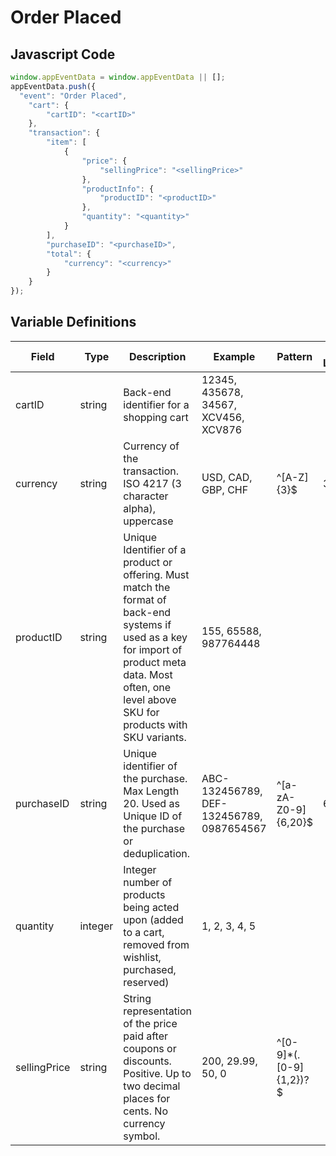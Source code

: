 # Order Placed

### 

## Javascript Code
```js
window.appEventData = window.appEventData || [];
appEventData.push({
  "event": "Order Placed",
    "cart": {
        "cartID": "<cartID>"
    },
    "transaction": {
        "item": [
            {
                "price": {
                    "sellingPrice": "<sellingPrice>"
                },
                "productInfo": {
                    "productID": "<productID>"
                },
                "quantity": "<quantity>"
            }
        ],
        "purchaseID": "<purchaseID>",
        "total": {
            "currency": "<currency>"
        }
    }
});
```

## Variable Definitions

|Field|Type|Description|Example|Pattern|Min Length|Max Length|Minimum|Maximum|Multiple Of|
| --- | --- | --- | --- | --- | --- | --- | --- | --- | --- |
|cartID|string|Back-end identifier for a shopping cart|12345, 435678, 34567, XCV456, XCV876|||||||
|currency|string|Currency of the transaction. ISO 4217 \(3 character alpha\), uppercase |USD, CAD, GBP, CHF|^[A-Z]{3}$|3|3||||
|productID|string|Unique Identifier of a product or offering.  Must match the format of back-end systems if used as a key for import of product meta data. Most often, one level above SKU for products with SKU variants. |155, 65588, 987764448|||||||
|purchaseID|string|Unique identifier of the purchase. Max Length 20. Used as Unique ID of the purchase or deduplication.|ABC-132456789, DEF-132456789, 0987654567|^[a-zA-Z0-9]{6,20}$|6|20||||
|quantity|integer|Integer number of products being acted upon \(added to a cart, removed from wishlist, purchased, reserved\)|1, 2, 3, 4, 5||||1|||
|sellingPrice|string|String representation of the price paid after coupons or discounts. Positive. Up to two decimal places for cents. No currency symbol.|200, 29.99, 50, 0|^[0-9]*(\.[0-9]{1,2})?$||||||
